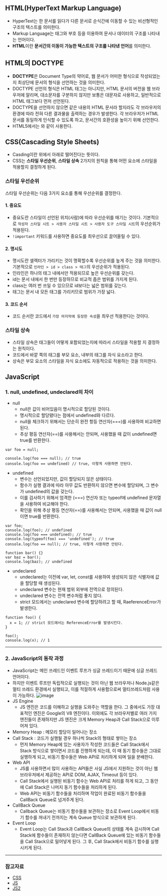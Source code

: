## HTML(HyperText Markup Language)
- HyperText는 한 문서를 읽다가 다른 문서로 순식간에 이동할 수 있는 비선형적인 구조의 텍스트를 의미한다.
- Markup Language는 태그와 부호 등을 이용하여 문서나 데이터의 구조를 나타내는 언어이다.
- **HTML**이란 **문서간의 이동이 가능한 텍스트의 구조를 나타낸 언어**를 의미한다.

## HTML의 DOCTYPE
- **DOCTYPE**은 Document Type의 약어로, 웹 문서가 어떠한 형식으로 작성되었는지 최상단에 문서의 형식을 선언하는 것을 의미한다.
- DOCTYPE 선언의 형식은 HTML 태그는 아니지만, HTML 문서의 버전을 웹 브라우저에 알리며, 대소문자를 구분하지 않지만 보통은 대문자로 사용하고, 일반적으로 HTML 태그보다 먼저 선언된다.
- DOCTYPE을 선언하지 않으면 같은 내용의 HTML 문서라 할지라도 각 브라우저의 환경에 따라 전혀 다른 결과물을 출력하는 경우가 발생한다. 각 브라우저가 HTML 문서를 동일하게 인식할 수 있도록 하고, 문서간의 호환성을 높이기 위해 선언한다.
- HTML5에서는 <!DOCTYPE html>와 같이 사용한다.

## CSS(Cascading Style Sheets)
- Casding이란 위에서 아래로 떨어진다는 뜻이다.
- CSS는 **스타일 우선순위**, **스타일 상속** 2가지의 원칙을 통해 어떤 요소에 스타일을 적용할지 결정하게 된다.
### 스타일 우선순위
스타일 우선순위는 다음 3가지 요소를 통해 우선순위를 결정한다.
#### 1. 중요도
- 중요도란 스타일이 선언된 위치(사람)에 따라 우선순위를 매기는 것이다. 기본적으로 `작성자 스타일 시트 > 사용자 스타일 시트 > 사용자 도구 스타일 시트`의 우선순위가 적용된다.
- `!important` 키워드를 사용하면 중요도를 최우선으로 끌어올릴 수 있다.
#### 2. 명시도
- 명시도란 셀렉터가 가리키는 것이 명확할수록 우선순위를 높게 주는 것을 의미한다. 기본적으로 `인라인 > id > class > 태그`의 우선순위가 적용된다.
- 인라인은 하나의 태그 내에서만 적용되므로 높은 우선순위를 갖는다.
- id는 문서 내에서 한 번만 등장하므로 비교적 좁은 범위를 가지게 된다.
- class는 여러 번 쓰일 수 있으므로 id보다는 넓은 범위를 갖는다.
- 태그는 문서 내 모든 태그를 가리키므로 범위가 가장 넓다.
#### 3. 코드 순서
- 코드 순서란 코드에서 `가장 마지막에 등장한 속성`을 최우선 적용한다는 것이다.

### 스타일 상속
- 스타일 상속은 태그들이 어떻게 포함되었는지에 따라서 스타일을 적용할 지 결정하는 원칙이다.
- 코드에서 바깥 쪽의 태그를 부모 요소, 내부의 태그를 자식 요소라고 한다.
- 상속은 부모 요소의 스타일을 자식 요소에도 자동적으로 적용하는 것을 의미한다.

## JavaScript
### 1. null, undefined, undeclared의 차이
- null
  - null은 값이 비어있음이 명시적으로 할당된 것이다.
  - 명시적으로 할당됐다는 점에서 undefined와 다르다.
  - null을 체크하기 위해서는 단순히 완전 항등 연산자(===)를 사용하여 비교하면 된다.
  - 추상 평등 연산자(==)를 사용해서는 안되며, 사용했을 때 값이 undefined면 true를 반환한다.
```
var foo = null;

console.log(foo === null); // true
console.log(foo == undefined) // true, 이렇게 사용하면 안된다.
```
- undefined
  - 변수는 선언되었지만, 값이 할당되지 않은 상태이다.
  - 함수가 실행 결과에 따라 아무 값도 반환하지 않으면 변수에 할당되며, 그 변수가 undefined의 값을 갖는다.
  - 이를 검사하기 위해서 엄격한 (===) 연산자 또는 typeof에 undefined 문자열을 사용하여 비교해야 한다.
  - 확인을 위해 추상 평등 연산자(==)를 사용해서는 안되며, 사용했을 때 값이 null이면 true를 반환한다.
```
var foo;
console.log(foo); // undefined
console.log(foo === undefined); // true
console.log(typeof(foo) === 'undefined'); // true
console.log(foo == null); // true, 이렇게 사용하면 안된다.

function bar() {}
var baz = bar();
console.log(baz); // undefined
```
- undeclared
  - undeclared는 이전에 var, let, const를 사용하여 생성되지 않은 식별자에 값을 할당할 때 생성된다.
  - undeclared 변수는 현재 범위 외부에 전역으로 정의된다.
  - undeclared 변수는 전역 변수처럼 좋지 않다.
  - strict 모드에서는 undeclared 변수에 할당하려고 할 때, RaeferenceError가 발생한다.
```
function foo() {
  x = 1; // strict 모드에서는 ReferenceError를 발생시킨다.
}

foo();
console.log(x); // 1
```
---
### 2. JavaScript의 동작 과정
- JavaScript는 메인 쓰레드인 이벤트 루프가 싱글 쓰레드이기 때문에 싱글 쓰레드 언어이다.
- 하지만 이벤트 루프만 독립적으로 실행되는 것이 아닌 웹 브라우저나 Node.js같은 멀티 쓰레드 환경에서 실행되고, 이를 적절하게 사용함으로써 멀티쓰레드처럼 사용이 가능하다.
![image](https://github.com/abcxj123/1day1commit/assets/99263360/4f90d13c-378b-4e88-a133-1d1e5c66414a)
- JS Engine
  - JS 엔진은 코드를 이해하고 실행을 도와주는 역할을 한다. 그 중에서도 가장 대표적인 엔진은 Google의 V8 엔진이다. 이외에도 각 브라우저별로 여러 가지 엔진들이 존재하지만 JS 엔진은 크게 Memory Heap과 Call Stack으로 이루어져 있다.
- Memory Heap : 메모리 할당이 일어나는 장소
- Call Stack : 코드가 실행될 경우 하나씩 Stack의 형태로 쌓이는 장소
  - 먼저 Memory Heap에 있는 사용자가 작성한 코드들은 Call Stack에서 Stack 방식으로 쌓이면서 코드를 진행하게 되는데, 이 때 동기 함수들은 그대로 실행하게 되고, 비동기 함수들은 Web API로 처리하게 되며 일을 분배한다.
- Web API
  - JS를 사용하면서 많이 사용하는 API들은 사실 JS에서 지원하는 것이 아닌 웹 브라우저에서 제공하는 API로 DOM, AJAX, Timeout 등이 있다.
  - Call Stack에서 실행된 비동기 함수는 Web API로 처리를 하게 되고, 그 동안에 Call Stack은 나머지 동기 함수들을 처리하게 된다.
  - Web API는 비동기 함수들을 처리하며 작업이 완료된 비동기 함수들을 CallBack Queue로 넘겨주게 된다.
- CallBack Queue
  - Callback Queue는 비동기 함수들을 보관하는 장소로 Event Loop에서 비동기 함수를 꺼내기 전까지는 계속 Queue 방식으로 보관하게 된다.
- Event Loop
  - Event Loop는 Call Stack과 CallBack Queue의 상태를 계속 감시하며 Call Stack에 함수들이 존재하지 않는다면 CallBack Queue에 있는 비동기 함수들을 Call Stack으로 밀어넣게 된다. 그 후, Call Stack에서 비동기 함수를 실행시키게 된다.

---
### 참고자료  
- [CSS](https://velog.io/@bami/CSS-Cascading)
- [JS](https://www.frontendinterviewhandbook.com/kr/javascript-questions#null-undefined-undeclared%EC%9D%98-%EC%B0%A8%EC%9D%B4%EC%A0%90%EC%9D%80-%EB%AC%B4%EC%97%87%EC%9D%B8%EA%B0%80%EC%9A%94-%EC%96%B4%EB%96%BB%EA%B2%8C-%EC%9D%B4-%EC%83%81%ED%83%9C%EB%93%A4%EC%97%90-%EB%8C%80%ED%95%9C-%ED%99%95%EC%9D%B8%EC%9D%84-%ED%95%A0-%EA%B2%83%EC%9D%B8%EA%B0%80%EC%9A%94)
- [JS2](https://charming-kyu.tistory.com/19)
